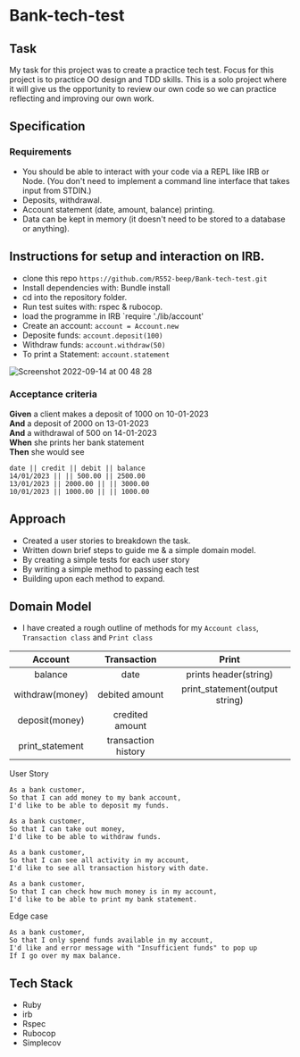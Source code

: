 # Bank-tech-test

## Task

My task for this project was to create a practice tech test.
Focus for this project is to practice OO design and TDD skills.
This is a solo project where it will give us the opportunity to review our own code so we can practice reflecting and improving our own work.

## Specification

### Requirements

* You should be able to interact with your code via a REPL like IRB or Node.  (You don't need to implement a command line interface that takes input from STDIN.)
* Deposits, withdrawal.
* Account statement (date, amount, balance) printing.
* Data can be kept in memory (it doesn't need to be stored to a database or anything).

## Instructions for setup and interaction on IRB.

* clone this repo `https://github.com/R552-beep/Bank-tech-test.git`
* Install dependencies with: Bundle install 
* cd into the repository folder.
* Run test suites with: rspec & rubocop.
* load the programme in IRB `require './lib/account'
* Create an account: `account = Account.new`
* Deposite funds: `account.deposit(100)`
* Withdraw funds: `account.withdraw(50)`
* To print a Statement: `account.statement`

![Screenshot 2022-09-14 at 00 48 28](https://user-images.githubusercontent.com/98535979/190404210-5abc1b55-9dca-424c-a419-478bf8908174.png)

### Acceptance criteria

**Given** a client makes a deposit of 1000 on 10-01-2023  
**And** a deposit of 2000 on 13-01-2023  
**And** a withdrawal of 500 on 14-01-2023  
**When** she prints her bank statement  
**Then** she would see

```
date || credit || debit || balance
14/01/2023 || || 500.00 || 2500.00
13/01/2023 || 2000.00 || || 3000.00
10/01/2023 || 1000.00 || || 1000.00
```

## Approach

* Created a user stories to breakdown the task.
* Written down brief steps to guide me & a simple domain model.
* By creating a simple tests for each user story
* By writing a simple method to passing each test
* Building upon each method to expand.

## Domain Model

* I have created a rough outline of methods for my `Account class`, `Transaction class` and `Print class`

| Account | Transaction | Print |
|:---------:|:------:|:------:|
|balance|date|prints header(string)|
|withdraw(money)|debited amount|print_statement(output string)| 
|deposit(money)|credited amount|
|print_statement|transaction history|

User Story
```
As a bank customer,
So that I can add money to my bank account,
I'd like to be able to deposit my funds.

As a bank customer,
So that I can take out money,
I'd like to be able to withdraw funds.

As a bank customer,
So that I can see all activity in my account,
I'd like to see all transaction history with date.

As a bank customer,
So that I can check how much money is in my account,
I'd like to be able to print my bank statement.
```

Edge case
```
As a bank customer,
So that I only spend funds available in my account,
I'd like and error message with "Insufficient funds" to pop up
If I go over my max balance.
```

## Tech Stack
* Ruby
* irb
* Rspec
* Rubocop
* Simplecov


